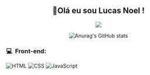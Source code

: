 <div align="center"> 

## 👾Olá eu sou Lucas Noel  !
<a href="https://instagram.com/lucassz_noel"><img src="https://img.shields.io/badge/-@lucassz_noel_-E4405F?style=flat-square&logo=Instagram&logoColor=white"/></a>


![Anurag's GitHub stats](https://github-readme-stats.vercel.app/api?username=lucasnoelgb&show_icons=true&theme=radical)
</div>  

<h3>💻 &nbsp;Front-end:</h3>

![HTML](https://img.shields.io/badge/-HTML-333333?style=flat&logo=HTML5)
![CSS](https://img.shields.io/badge/-CSS-333333?style=flat&logo=CSS3&logoColor=1572B6)
![JavaScript](https://img.shields.io/badge/-JavaScript-333333?style=flat&logo=javascript)
